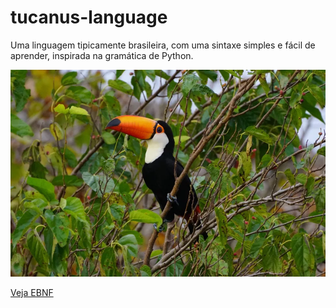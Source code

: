 # tucanus-language

Uma linguagem tipicamente brasileira, com uma sintaxe simples e fácil de aprender, inspirada na gramática de Python.

![Tucanuçu](img/tucanucu-ramphastos-toco-.webp)

[Veja EBNF](https://github.com/Rosada-eng/tucanus-language/blob/main/EBNF.md)
